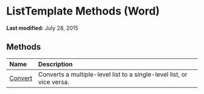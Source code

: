 
# ListTemplate Methods (Word)

 **Last modified:** July 28, 2015


## Methods



|**Name**|**Description**|
|:-----|:-----|
| [Convert](5b25c80e-a39c-3bcb-5c5f-bb9001e1ca86.md)|Converts a multiple-level list to a single-level list, or vice versa.|
